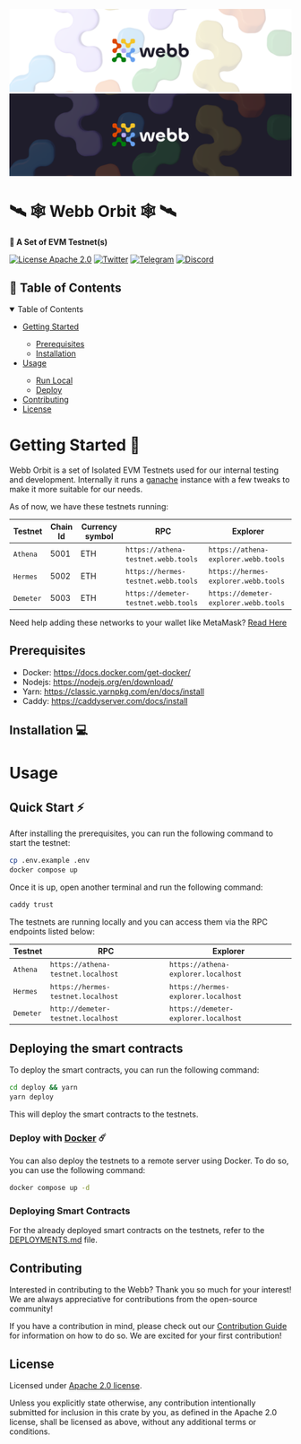 <div align="center">
<a href="https://www.webb.tools/">
    
![Webb Logo](./assets/webb_banner_light.png#gh-light-mode-only)
![Webb Logo](./assets/webb_banner_dark.png#gh-dark-mode-only)
  </a>
  </div>
<h1 align="left"> 🛰️ 🕸️ Webb Orbit 🕸️ 🛰️ </h1>
<p align="left">
    <strong>🚀 A Set of EVM Testnet(s) </strong>
</p>

<div align="left" >

[![License Apache 2.0](https://img.shields.io/badge/License-Apache%202.0-blue.svg?style=flat-square)](https://opensource.org/licenses/Apache-2.0)
[![Twitter](https://img.shields.io/twitter/follow/webbprotocol.svg?style=flat-square&label=Twitter&color=1DA1F2)](https://twitter.com/webbprotocol)
[![Telegram](https://img.shields.io/badge/Telegram-gray?logo=telegram)](https://t.me/webbprotocol)
[![Discord](https://img.shields.io/discord/833784453251596298.svg?style=flat-square&label=Discord&logo=discord)](https://discord.gg/cv8EfJu3Tn)

</div>

<!-- TABLE OF CONTENTS -->
<h2 id="table-of-contents"> 📖 Table of Contents</h2>

<details open="open">
  <summary>Table of Contents</summary>
  <ul>
    <li><a href="#start"> Getting Started</a></li>
    <ul>
        <li><a href="#prerequisites">Prerequisites</a></li>
        <li><a href="#install">Installation</a></li>
    </ul>
    <li><a href="#usage">Usage</a></li>
    <ul>
        <li><a href="#launch">Run Local</a></li>
        <li><a href="#deploy">Deploy</a></li>
    </ul>
    <li><a href="#contribute">Contributing</a></li>
    <li><a href="#license">License</a></li>
  </ul>  
</details>

<h1 id="start"> Getting Started  🎉 </h1>

Webb Orbit is a set of Isolated EVM Testnets used for our internal testing and development. Internally it runs
a [ganache](https://trufflesuite.com/ganache/) instance with a few tweaks to make it more suitable for our needs.

As of now, we have these testnets running:

| Testnet   | Chain Id | Currency symbol | RPC                                  | Explorer                              |
| --------- | -------- | --------------- | ------------------------------------ | ------------------------------------- |
| `Athena`  | 5001     | ETH             | `https://athena-testnet.webb.tools`  | `https://athena-explorer.webb.tools`  |
| `Hermes`  | 5002     | ETH             | `https://hermes-testnet.webb.tools`  | `https://hermes-explorer.webb.tools`  |
| `Demeter` | 5003     | ETH             | `https://demeter-testnet.webb.tools` | `https://demeter-explorer.webb.tools` |

Need help adding these networks to your wallet like MetaMask? [Read Here](https://support.metamask.io/hc/en-us/articles/360043227612-How-to-add-a-custom-network-RPC#h_01G63GGJ83DGDRCS2ZWXM37CV5)

## Prerequisites

- Docker: https://docs.docker.com/get-docker/
- Nodejs: https://nodejs.org/en/download/
- Yarn: https://classic.yarnpkg.com/en/docs/install
- Caddy: https://caddyserver.com/docs/install

## Installation 💻

<h1 id="usage"> Usage </h1>

<h2 style="border-bottom:none"> Quick Start ⚡ </h2>

After installing the prerequisites, you can run the following command to start the testnet:

```bash
cp .env.example .env
docker compose up
```

Once it is up, open another terminal and run the following command:

```bash
caddy trust
```

The testnets are running locally and you can access them via the RPC endpoints listed below:

| Testnet   | RPC                                | Explorer                             |
| --------- | ---------------------------------- | ------------------------------------ |
| `Athena`  | `https://athena-testnet.localhost` | `https://athena-explorer.localhost`  |
| `Hermes`  | `https://hermes-testnet.localhost` | `https://hermes-explorer.localhost`  |
| `Demeter` | `http://demeter-testnet.localhost` | `https://demeter-explorer.localhost` |

## Deploying the smart contracts

To deploy the smart contracts, you can run the following command:

```bash
cd deploy && yarn
yarn deploy
```

This will deploy the smart contracts to the testnets.

<h3 id="deploy"> Deploy with <a href="https://docker.com">Docker</a> ☄️</h3>

You can also deploy the testnets to a remote server using Docker. To do so, you can use the following command:

```bash
docker compose up -d
```

### Deploying Smart Contracts

For the already deployed smart contracts on the testnets, refer to the [DEPLOYMENTS.md](./DEPLOYMENTS.md) file.

<h2 id="contribute"> Contributing </h2>

Interested in contributing to the Webb? Thank you so much for your interest! We are always appreciative for contributions from the open-source community!

If you have a contribution in mind, please check out our [Contribution Guide](./.github/CONTRIBUTING.md) for information on how to do so. We are excited for your first contribution!

<h2 id="license"> License </h2>

Licensed under <a href="LICENSE">Apache 2.0 license</a>.

Unless you explicitly state otherwise, any contribution intentionally submitted for inclusion in this crate by you, as defined in the Apache 2.0 license, shall be licensed as above, without any additional terms or conditions.
